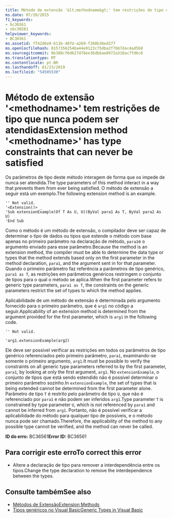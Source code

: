 ```yaml
---
title: Método de extensão '&lt;methodname&gt;' tem restrições de tipo que nunca podem ser atendidas
ms.date: 07/20/2015
f1_keywords:
- bc36561
- vbc36561
helpviewer_keywords:
- BC36561
ms.assetid: ff42d6e9-611b-407d-a269-f268b36ed277
ms.openlocfilehash: 81573562546a44e9123c75dba2f7bb7dac4ad5b0
ms.sourcegitcommit: 6b308cf6d627d78ee36dbbae8972a310ac7fd6c8
ms.translationtype: MT
ms.contentlocale: pt-BR
ms.lasthandoff: 01/23/2019
ms.locfileid: "54505530"
---
```

# <a name="extension-method-ltmethodnamegt-has-type-constraints-that-can-never-be-satisfied"></a><span data-ttu-id="e0fdf-102">Método de extensão '&lt;methodname&gt;' tem restrições de tipo que nunca podem ser atendidas</span><span class="sxs-lookup"><span data-stu-id="e0fdf-102">Extension method '&lt;methodname&gt;' has type constraints that can never be satisfied</span></span>
<span data-ttu-id="e0fdf-103">Os parâmetros de tipo deste método interagem de forma que os impede de nunca ser atendida.</span><span class="sxs-lookup"><span data-stu-id="e0fdf-103">The type parameters of this method interact in a way that prevents them from ever being satisfied.</span></span> <span data-ttu-id="e0fdf-104">O método de extensão a seguir está um exemplo.</span><span class="sxs-lookup"><span data-stu-id="e0fdf-104">The following extension method is an example.</span></span>  
  
```  
'' Not valid.  
'<Extension()> _  
'Sub extensionExample(Of T As U, U)(ByVal para1 As T, ByVal para2 As U)  
'End Sub  
```  
  
 <span data-ttu-id="e0fdf-105">Como o método é um método de extensão, o compilador deve ser capaz de determinar o tipo de dados ou tipos que estende o método com base apenas no primeiro parâmetro na declaração de método, `para1`e o argumento enviado para esse parâmetro.</span><span class="sxs-lookup"><span data-stu-id="e0fdf-105">Because the method is an extension method, the compiler must be able to determine the data type or types that the method extends based only on the first parameter in the method declaration, `para1`, and the argument sent in for that parameter.</span></span> <span data-ttu-id="e0fdf-106">Quando o primeiro parâmetro faz referência a parâmetros de tipo genérico, `para1 as T`, as restrições em parâmetros genéricos restringem o conjunto de tipos para o qual o método se aplica.</span><span class="sxs-lookup"><span data-stu-id="e0fdf-106">When the first parameter refers to generic type parameters, `para1 as T`, the constraints on the generic parameters restrict the set of types to which the method applies.</span></span>  
  
 <span data-ttu-id="e0fdf-107">Aplicabilidade de um método de extensão é determinada pelo argumento fornecido para o primeiro parâmetro, que é `arg1` no código a seguir.</span><span class="sxs-lookup"><span data-stu-id="e0fdf-107">Applicability of an extension method is determined from the argument provided for the first parameter, which is `arg1` in the following code.</span></span>  
  
 `'' Not valid.`  
  
 `'arg1.extensionExample(arg2)`  
  
 <span data-ttu-id="e0fdf-108">Ele deve ser possível verificar as restrições em todos os parâmetros de tipo genérico referenciados pelo primeiro parâmetro, `para1`, examinando-se somente o primeiro argumento, `arg1`.</span><span class="sxs-lookup"><span data-stu-id="e0fdf-108">It must be possible to verify the constraints on all generic type parameters referred to by the first parameter, `para1`, by looking at only the first argument, `arg1`.</span></span> <span data-ttu-id="e0fdf-109">No `extensionExample`, o conjunto de tipos que está sendo estendido não é possível determinar o primeiro parâmetro sozinho.</span><span class="sxs-lookup"><span data-stu-id="e0fdf-109">In `extensionExample`, the set of types that is being extended cannot be determined from the first parameter alone.</span></span> <span data-ttu-id="e0fdf-110">Parâmetro de tipo `T` é restrito pelo parâmetro de tipo `U`, que não é referenciado por `para1` e não podem ser inferidos `arg1`.</span><span class="sxs-lookup"><span data-stu-id="e0fdf-110">Type parameter `T` is constrained by type parameter `U`, which is not referenced by `para1` and cannot be inferred from `arg1`.</span></span> <span data-ttu-id="e0fdf-111">Portanto, não é possível verificar a aplicabilidade do método para qualquer tipo de possíveis, e o método nunca pode ser chamado.</span><span class="sxs-lookup"><span data-stu-id="e0fdf-111">Therefore, the applicability of the method to any possible type cannot be verified, and the method can never be called.</span></span>  
  
 <span data-ttu-id="e0fdf-112">**ID do erro:** BC36561</span><span class="sxs-lookup"><span data-stu-id="e0fdf-112">**Error ID:** BC36561</span></span>  
  
## <a name="to-correct-this-error"></a><span data-ttu-id="e0fdf-113">Para corrigir este erro</span><span class="sxs-lookup"><span data-stu-id="e0fdf-113">To correct this error</span></span>  
  
-   <span data-ttu-id="e0fdf-114">Altere a declaração de tipo para remover a interdependência entre os tipos.</span><span class="sxs-lookup"><span data-stu-id="e0fdf-114">Change the type declaration to remove the interdependence between the types.</span></span>  
  
## <a name="see-also"></a><span data-ttu-id="e0fdf-115">Consulte também</span><span class="sxs-lookup"><span data-stu-id="e0fdf-115">See also</span></span>
- [<span data-ttu-id="e0fdf-116">Métodos de Extensão</span><span class="sxs-lookup"><span data-stu-id="e0fdf-116">Extension Methods</span></span>](../../visual-basic/programming-guide/language-features/procedures/extension-methods.md)
- [<span data-ttu-id="e0fdf-117">Tipos genéricos no Visual Basic</span><span class="sxs-lookup"><span data-stu-id="e0fdf-117">Generic Types in Visual Basic</span></span>](../../visual-basic/programming-guide/language-features/data-types/generic-types.md)
